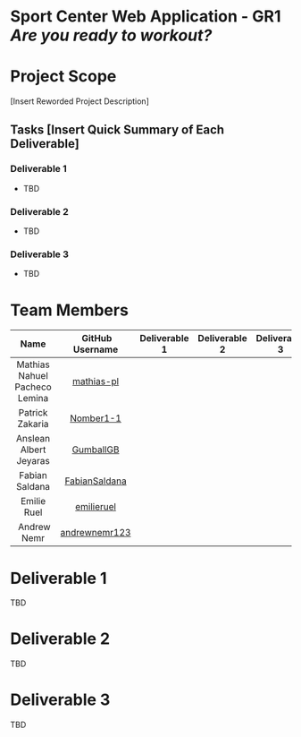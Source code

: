 # Sport Center Web Application - GR1 <br> _Are you ready to workout?_

# Project Scope <br>
[Insert Reworded Project Description]

## Tasks [Insert Quick Summary of Each Deliverable]
### Deliverable 1
- TBD

### Deliverable 2
- TBD

### Deliverable 3
- TBD

# Team Members
| Name | GitHub Username| Deliverable 1 | Deliverable 2 | Deliverable 3 | Total Hours |
| :----: | :----------------:| :---: | :---: | :---: | :---: |
| Mathias Nahuel Pacheco Lemina |[mathias-pl](https://github.com/mathias-pl)| | | | |
| Patrick Zakaria |[Nomber1-1](https://github.com/Nomber1-1)| | | | |
| Anslean Albert Jeyaras |[GumballGB](https://github.com/GumballGB)| | | | |
| Fabian Saldana |[FabianSaldana](https://github.com/FabianSaldana)| | | | |
| Emilie Ruel |[emilieruel](https://github.com/emilieruel)| | | | |
| Andrew Nemr |[andrewnemr123](https://github.com/andrewnemr123)| | | | |

# Deliverable 1 <br>
TBD

# Deliverable 2 <br>
TBD

# Deliverable 3 <br>
TBD

